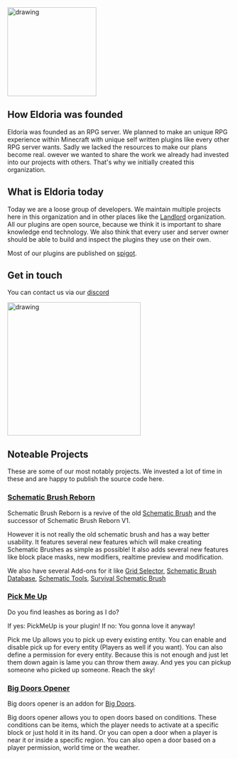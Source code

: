 <img class="center" src="https://i.imgur.com/DAu1W08.png" alt="drawing" width="200"/>

## How Eldoria was founded

Eldoria was founded as an RPG server.
We planned to make an unique RPG experience within Minecraft with unique self written plugins like every other RPG server wants. Sadly we lacked the resources to make our plans become real. 
owever we wanted to share the work we already had invested into our projects with others. That's why we initially created this organization.

## What is Eldoria today

Today we are a loose group of developers.
We maintain multiple projects here in this organization and in other places like the [Landlord](https://github.com/LandlordPlugin) organization.
All our plugins are open source, because we think it is important to share knowledge end technology. 
We also think that every user and server owner should be able to build and inspect the plugins they use on their own.

Most of our plugins are published on [spigot](https://www.spigotmc.org/members/585216/).

## Get in touch
You can contact us via our [discord](https://discord.com/invite/rfRuUge)

<img class="center" href="https://discord.com/invite/rfRuUge" src="https://imgur.com/DEEpqO2.png" alt="drawing" width="300"/>

## Noteable Projects

These are some of our most notably projects. We invested a lot of time in these and are happy to publish the source code here.

### [Schematic Brush Reborn](https://github.com/eldoriarpg/SchematicBrushReborn)
Schematic Brush Reborn is a revive of the old [Schematic Brush](https://github.com/mikeprimm/SchematicBrush) and the successor of Schematic Brush Reborn V1.

However it is not really the old schematic brush and has a way better usability.
It features several new features which will make creating Schematic Brushes as simple as possible!
It also adds several new features like block place masks, new modifiers, realtime preview and modification.

We also have several Add-ons for it like [Grid Selector](https://github.com/eldoriarpg/gridselector),
[Schematic Brush Database](https://github.com/eldoriarpg/schematic-brush-database),
[Schematic Tools](https://github.com/eldoriarpg/schematic-tools),
[Survival Schematic Brush](https://github.com/eldoriarpg/survivalschematicbrush)

### [Pick Me Up](https://github.com/eldoriarpg/PickMeUp)
Do you find leashes as boring as I do?

If yes: PickMeUp is your plugin! If no: You gonna love it anyway!

Pick me Up allows you to pick up every existing entity.
You can enable and disable pick up for every entity (Players as well if you want).
You can also define a permission for every entity.
Because this is not enough and just let them down again is lame you can throw them away.
And yes you can pickup someone who picked up someone. Reach the sky!

### [Big Doors Opener](https://github.com/eldoriarpg/BigDoorOpener)

Big doors opener is an addon for [Big Doors](https://github.com/PimvanderLoos/BigDoors).

Big doors opener allows you to open doors based on conditions.
These conditions can be items, which the player needs to activate at a specific block or just hold it in its hand.
Or you can open a door when a player is near it or inside a specific region.
You can also open a door based on a player permission, world time or the weather.

